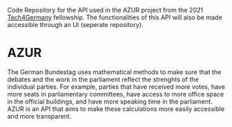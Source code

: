 Code Repository for the API used in the AZUR project from the 2021 [Tech4Germany](tech.4germany.org) fellowship. The functionalities of this API will also be made accessible through an UI (seperate repository).

# AZUR

The German Bundestag uses mathematical methods to make sure that the debates and the work in the parliament reflect the strenghts of the individual parties. For example, parties that have received more votes, have more seats in parliamentary committees, have access to more office space in the official buildings, and have more speaking time in the parliament. AZUR is an API that aims to make these calculations more easily accessible and more transparent. 
